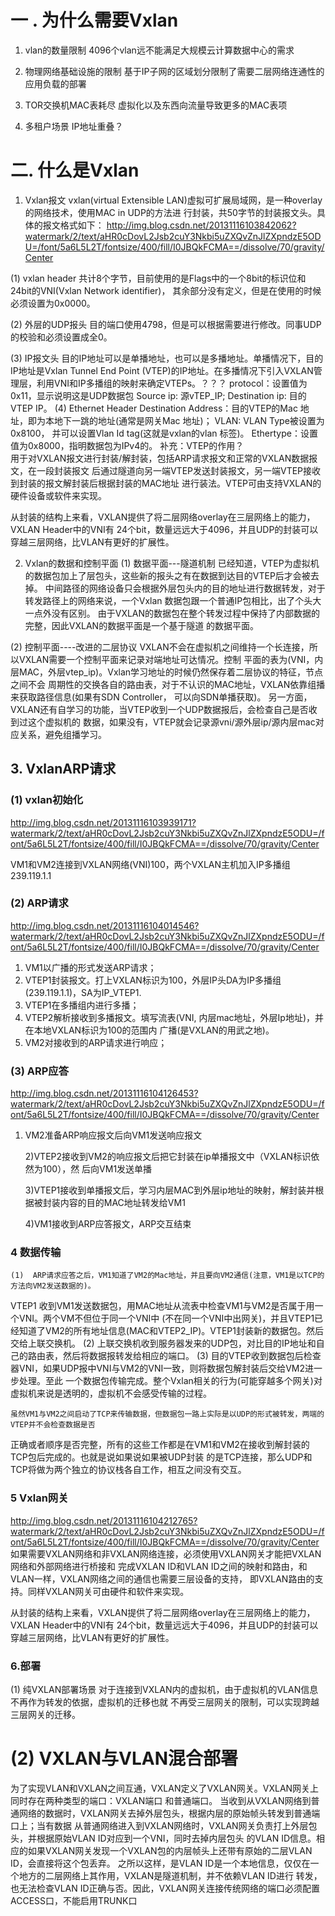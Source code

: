 # 一 . 为什么需要Vxlan

1. vlan的数量限制
   4096个vlan远不能满足大规模云计算数据中心的需求

2. 物理网络基础设施的限制
   基于IP子网的区域划分限制了需要二层网络连通性的应用负载的部署

3. TOR交换机MAC表耗尽
    虚拟化以及东西向流量导致更多的MAC表项

4. 多租户场景
    IP地址重叠？
# 二. 什么是Vxlan

1. Vxlan报文
    vxlan(virtual Extensible LAN)虚拟可扩展局域网，是一种overlay的网络技术，使用MAC in UDP的方法进
行封装，共50字节的封装报文头。具体的报文格式如下：
http://img.blog.csdn.net/20131116103842062?watermark/2/text/aHR0cDovL2Jsb2cuY3Nkbi5uZXQvZnJlZXpndzE5ODU=/font/5a6L5L2T/fontsize/400/fill/I0JBQkFCMA==/dissolve/70/gravity/Center

(1) vxlan header
    共计8个字节，目前使用的是Flags中的一个8bit的标识位和24bit的VNI(Vxlan Network identifier)，
其余部分没有定义，但是在使用的时候必须设置为0x0000。

(2) 外层的UDP报头
     目的端口使用4798，但是可以根据需要进行修改。同事UDP的校验和必须设置成全0。

(3) IP报文头
     目的IP地址可以是单播地址，也可以是多播地址。单播情况下，目的IP地址是Vxlan Tunnel End Point
(VTEP)的IP地址。在多播情况下引入VXLAN管理层，利用VNI和IP多播组的映射来确定VTEPs。？？？
protocol：设置值为0x11，显示说明这是UDP数据包
Source ip: 源vTEP_IP;
Destination ip: 目的VTEP IP。
(4) Ethernet Header
Destination Address：目的VTEP的Mac 地址，即为本地下一跳的地址(通常是网关Mac 地址)；
VLAN: VLAN Type被设置为0x8100， 并可以设置Vlan Id tag(这就是vxlan的vlan 标签)。
Ethertype：设置值为0x8000，指明数据包为IPv4的。
补充：VTEP的作用？    
     用于对VXLAN报文进行封装/解封装，包括ARP请求报文和正常的VXLAN数据报文，在一段封装报文
后通过隧道向另一端VTEP发送封装报文，另一端VTEP接收到封装的报文解封装后根据封装的MAC地址
进行装法。VTEP可由支持VXLAN的硬件设备或软件来实现。

   从封装的结构上来看，VXLAN提供了将二层网络overlay在三层网络上的能力，VXLAN Header中的VNI有
24个bit，数量远远大于4096，并且UDP的封装可以穿越三层网络，比VLAN有更好的扩展性。

2. Vxlan的数据和控制平面
  (1) 数据平面---隧道机制
     已经知道，VTEP为虚拟机的数据包加上了层包头，这些新的报头之有在数据到达目的VTEP后才会被去掉。
中间路径的网络设备只会根据外层包头内的目的地址进行数据转发，对于转发路径上的网络来说，一个Vxlan
数据包跟一个普通IP包相比，出了个头大一点外没有区别。
     由于VXLAN的数据包在整个转发过程中保持了内部数据的完整，因此VXLAN的数据平面是一个基于隧道
的数据平面。

(2) 控制平面----改进的二层协议
     VXLAN不会在虚拟机之间维持一个长连接，所以VXLAN需要一个控制平面来记录对端地址可达情况。控制
平面的表为(VNI，内层MAC，外层vtep_ip)。Vxlan学习地址的时候仍然保存着二层协议的特征，节点之间不会
周期性的交换各自的路由表，对于不认识的MAC地址，VXLAN依靠组播来获取路径信息(如果有SDN Controller，
可以向SDN单播获取)。
    另一方面，VXLAN还有自学习的功能，当VTEP收到一个UDP数据报后，会检查自己是否收到过这个虚拟机的
数据，如果没有，VTEP就会记录源vni/源外层ip/源内层mac对应关系，避免组播学习。


## 3. VxlanARP请求

### (1) vxlan初始化

http://img.blog.csdn.net/20131116103939171?watermark/2/text/aHR0cDovL2Jsb2cuY3Nkbi5uZXQvZnJlZXpndzE5ODU=/font/5a6L5L2T/fontsize/400/fill/I0JBQkFCMA==/dissolve/70/gravity/Center

 VM1和VM2连接到VXLAN网络(VNI)100，两个VXLAN主机加入IP多播组239.119.1.1

### (2) ARP请求
http://img.blog.csdn.net/20131116104014546?watermark/2/text/aHR0cDovL2Jsb2cuY3Nkbi5uZXQvZnJlZXpndzE5ODU=/font/5a6L5L2T/fontsize/400/fill/I0JBQkFCMA==/dissolve/70/gravity/Center

   1) VM1以广播的形式发送ARP请求；
   2) VTEP1封装报文。打上VXLAN标识为100，外层IP头DA为IP多播组(239.119.1.1)，SA为IP_VTEP1.
   3) VTEP1在多播组内进行多播；
   4) VTEP2解析接收到多播报文。填写流表(VNI, 内层mac地址，外层Ip地址)，并在本地VXLAN标识为100的范围内
       广播(是VXLAN的用武之地)。
   5) VM2对接收到的ARP请求进行响应；

### (3) ARP应答
http://img.blog.csdn.net/20131116104126453?watermark/2/text/aHR0cDovL2Jsb2cuY3Nkbi5uZXQvZnJlZXpndzE5ODU=/font/5a6L5L2T/fontsize/400/fill/I0JBQkFCMA==/dissolve/70/gravity/Center
  1) VM2准备ARP响应报文后向VM1发送响应报文

       2)VTEP2接收到VM2的响应报文后把它封装在ip单播报文中（VXLAN标识依然为100），然 后向VM1发送单播

       3)VTEP1接收到单播报文后，学习内层MAC到外层ip地址的映射，解封装并根据被封装内容的目的MAC地址转发给VM1

       4)VM1接收到ARP应答报文，ARP交互结束

### 4  数据传输
    (1)  ARP请求应答之后，VM1知道了VM2的Mac地址，并且要向VM2通信(注意，VM1是以TCP的方法向VM2发送数据的)。
VTEP1 收到VM1发送数据包，用MAC地址从流表中检查VM1与VM2是否属于用一个VNI。两个VM不但位于同一个VNI中
(不在同一个VNI中出网关)，并且VTEP1已经知道了VM2的所有地址信息(MAC和VTEP2_IP)。VTEP1封装新的数据包。然后
交给上联交换机。
   (2) 上联交换机收到服务器发来的UDP包，对比目的IP地址和自己的路由表，然后将数据报转发给相应的端口。
   (3) 目的VTEP收到数据包后检查器VNI，如果UDP报中VNI与VM2的VNI一致，则将数据包解封装后交给VM2进一步处理。至此
一个数据包传输完成。整个Vxlan相关的行为(可能穿越多个网关)对虚拟机来说是透明的，虚拟机不会感受传输的过程。

    虽然VM1与VM2之间启动了TCP来传输数据，但数据包一路上实际是以UDP的形式被转发，两端的VTEP并不会检查数据是否
正确或者顺序是否完整，所有的这些工作都是在VM1和VM2在接收到解封装的TCP包后完成的。也就是说如果说如果被UDP封装
的是TCP连接，那么UDP和TCP将做为两个独立的协议栈各自工作，相互之间没有交互。
    
### 5 Vxlan网关

http://img.blog.csdn.net/20131116104212765?watermark/2/text/aHR0cDovL2Jsb2cuY3Nkbi5uZXQvZnJlZXpndzE5ODU=/font/5a6L5L2T/fontsize/400/fill/I0JBQkFCMA==/dissolve/70/gravity/Center
 如果需要VXLAN网络和非VXLAN网络连接，必须使用VXLAN网关才能把VXLAN网络和外部网络进行桥接和
完成VXLAN ID和VLAN ID之间的映射和路由，和VLAN一样，VXLAN网络之间的通信也需要三层设备的支持，
即VXLAN路由的支持。同样VXLAN网关可由硬件和软件来实现。

 从封装的结构上来看，VXLAN提供了将二层网络overlay在三层网络上的能力，VXLAN Header中的VNI有
24个bit，数量远远大于4096，并且UDP的封装可以穿越三层网络，比VLAN有更好的扩展性。

### 6.部署
(1) 纯VXLAN部署场景
  对于连接到VXLAN内的虚拟机，由于虚拟机的VLAN信息不再作为转发的依据，虚拟机的迁移也就
不再受三层网关的限制，可以实现跨越三层网关的迁移。


# (2) VXLAN与VLAN混合部署

   为了实现VLAN和VXLAN之间互通，VXLAN定义了VXLAN网关。VXLAN网关上同时存在两种类型的端口：VXLAN端口
和普通端口。
   当收到从VXLAN网络到普通网络的数据时，VXLAN网关去掉外层包头，根据内层的原始帧头转发到普通端口上；当有数据
从普通网络进入到VXLAN网络时，VXLAN网关负责打上外层包头，并根据原始VLAN ID对应到一个VNI，同时去掉内层包头
的VLAN ID信息。相应的如果VXLAN网关发现一个VXLAN包的内层帧头上还带有原始的二层VLAN ID，会直接将这个包丢弃。
之所以这样，是VLAN ID是一个本地信息，仅仅在一个地方的二层网络上其作用，VXLAN是隧道机制，并不依赖VLAN ID进行
转发，也无法检查VLAN ID正确与否。因此，VXLAN网关连接传统网络的端口必须配置ACCESS口，不能启用TRUNK口
